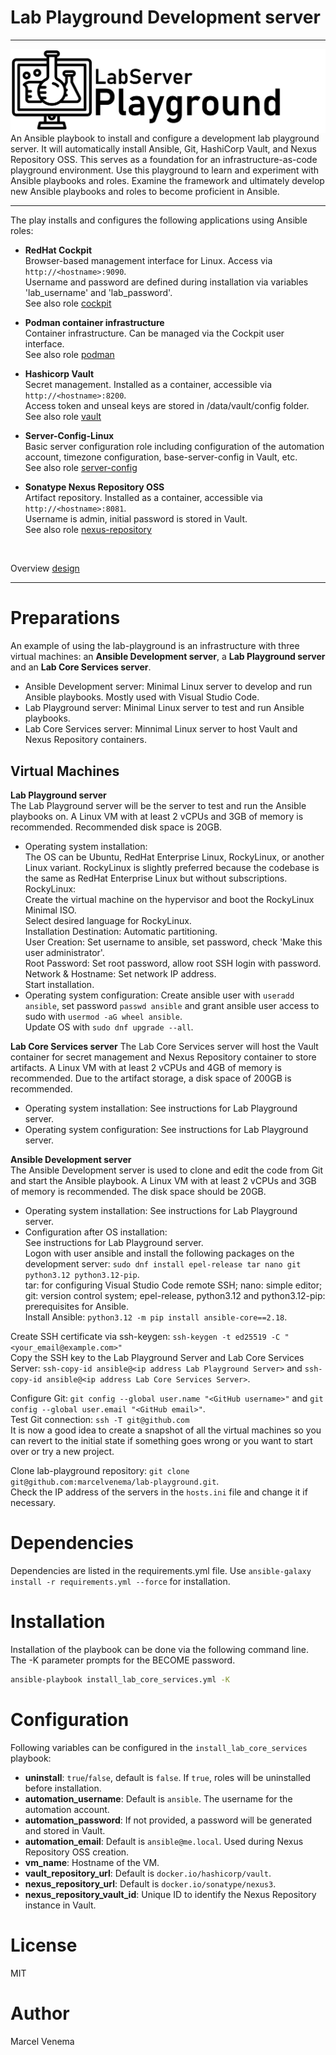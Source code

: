# Lab Playground Development server

***

<img src="media/banner_lab.png" align="left"/>
An Ansible playbook to install and configure a development lab playground server. It will automatically install Ansible, Git, HashiCorp Vault, and Nexus Repository OSS. This serves as a foundation for an infrastructure-as-code playground environment. Use this playground to learn and experiment with Ansible playbooks and roles. Examine the framework and ultimately develop new Ansible playbooks and roles to become proficient in Ansible.

***

The play installs and configures the following applications using Ansible roles:

- **RedHat Cockpit**<br>
  Browser-based management interface for Linux. Access via `http://<hostname>:9090`.<br>
  Username and password are defined during installation via variables 'lab_username' and 'lab_password'.<br>
  See also role [cockpit](roles/cockpit/README.md)<br>

- **Podman container infrastructure**<br>
  Container infrastructure. Can be managed via the Cockpit user interface.<br>
  See also role [podman](roles/podman/README.md)<br>

- **Hashicorp Vault**<br>
  Secret management. Installed as a container, accessible via `http://<hostname>:8200`.<br>
  Access token and unseal keys are stored in /data/vault/config folder.<br>
  See also role [vault](roles/vault/README.md)<br>

- **Server-Config-Linux**<br>
  Basic server configuration role including configuration of the automation account, timezone configuration, base-server-config in Vault, etc.<br>
  See also role [server-config](roles/server-config/README.md)<br>

- **Sonatype Nexus Repository OSS**<br>
  Artifact repository. Installed as a container, accessible via `http://<hostname>:8081`.<br>
  Username is admin, initial password is stored in Vault.<br>
  See also role [nexus-repository](roles/nexus-repository/README.md)<br>
<br>

Overview [design](docs/DESIGN.md)<br>

***

# Preparations
An example of using the lab-playground is an infrastructure with three virtual machines: an **Ansible Development server**, a **Lab Playground server** and an **Lab Core Services server**.<br>
- Ansible Development server: Minimal Linux server to develop and run Ansible playbooks. Mostly used with Visual Studio Code. <br>
- Lab Playground server: Minimal Linux server to test and run Ansible playbooks.<br>
- Lab Core Services server: Minnimal Linux server to host Vault and Nexus Repository containers.<br>


## Virtual Machines

**Lab Playground server**<br>
The Lab Playground server will be the server to test and run the Ansible playbooks on. A Linux VM with at least 2 vCPUs and 3GB of memory is recommended. Recommended disk space is 20GB.<br>
- Operating system installation:<br> The OS can be Ubuntu, RedHat Enterprise Linux, RockyLinux, or another Linux variant. RockyLinux is slightly preferred because the codebase is the same as RedHat Enterprise Linux but without subscriptions.<br>
RockyLinux:<br>
Create the virtual machine on the hypervisor and boot the RockyLinux Minimal ISO.<br>
Select desired language for RockyLinux.<br>
Installation Destination: Automatic partitioning.<br>
User Creation: Set username to ansible, set password, check 'Make this user administrator'.<br>
Root Password: Set root password, allow root SSH login with password.<br>
Network & Hostname: Set network IP address.<br>
Start installation.<br>
- Operating system configuration: 
Create ansible user with `useradd ansible`, set password `passwd ansible` and grant ansible user access to sudo with `usermod -aG wheel ansible`.<br>
Update OS with `sudo dnf upgrade --all`.<br>


**Lab Core Services server**
The Lab Core Services server will host the Vault container for secret management and Nexus Repository container to store artifacts. A Linux VM with at least 2 vCPUs and 4GB of memory is recommended. Due to the artifact storage, a disk space of 200GB is recommended.<br>
- Operating system installation: See instructions for Lab Playground server.<br>
- Operating system configuration: See instructions for Lab Playground server.<br>


**Ansible Development server**<br>
The Ansible Development server is used to clone and edit the code from Git and start the Ansible playbook. A Linux VM with at least 2 vCPUs and 3GB of memory is recommended. The disk space should be 20GB.<br>
- Operating system installation: See instructions for Lab Playground server.<br>
- Configuration after OS installation:<br>
See instructions for Lab Playground server.<br>
Logon with user ansible and install the following packages on the development server: `sudo dnf install epel-release tar nano git python3.12 python3.12-pip`.<br>
tar: for configuring Visual Studio Code remote SSH; nano: simple editor; git: version control system; epel-release, python3.12 and python3.12-pip: prerequisites for Ansible.<br>
Install Ansible: `python3.12 -m pip install ansible-core==2.18`.<br>

Create SSH certificate via ssh-keygen: `ssh-keygen -t ed25519 -C "<your_email@example.com>"`<br>
Copy the SSH key to the Lab Playground Server and Lab Core Services Server: `ssh-copy-id ansible@<ip address Lab Playground Server>` and `ssh-copy-id ansible@<ip address Lab Core Services Server>`.<br> 

Configure Git: `git config --global user.name "<GitHub username>"` and `git config --global user.email "<GitHub email>"`.<br>
Test Git connection: `ssh -T git@github.com`<br>
It is now a good idea to create a snapshot of all the virtual machines so you can revert to the initial state if something goes wrong or you want to start over or try a new project.<br>  

Clone lab-playground repository: `git clone git@github.com:marcelvenema/lab-playground.git`.<br>
Check the IP address of the servers in the `hosts.ini` file and change it if necessary.<br>


# Dependencies
Dependencies are listed in the requirements.yml file. Use `ansible-galaxy install -r requirements.yml --force` for installation.<br>


# Installation
Installation of the playbook can be done via the following command line. The -K parameter prompts for the BECOME password.<br>
```bash
ansible-playbook install_lab_core_services.yml -K
```


# Configuration
Following variables can be configured in the `install_lab_core_services` playbook:

- **uninstall**: `true`/`false`, default is `false`. If `true`, roles will be uninstalled before installation.
- **automation_username**: Default is `ansible`. The username for the automation account.
- **automation_password**: If not provided, a password will be generated and stored in Vault.
- **automation_email**: Default is `ansible@me.local`. Used during Nexus Repository OSS creation.
- **vm_name**: Hostname of the VM.
- **vault_repository_url**: Default is `docker.io/hashicorp/vault`.
- **nexus_repository_url**: Default is `docker.io/sonatype/nexus3`.
- **nexus_repository_vault_id**: Unique ID to identify the Nexus Repository instance in Vault.

# License
MIT<br>


# Author
Marcel Venema<br>
